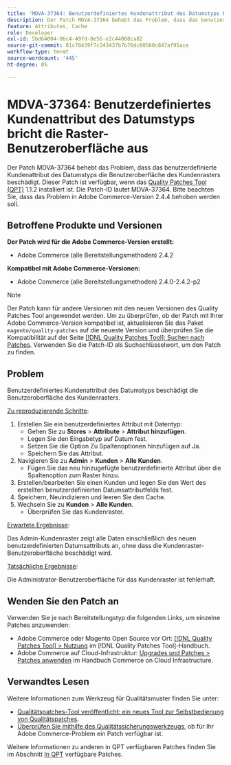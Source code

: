 ```yaml
---
title: 'MDVA-37364: Benutzerdefiniertes Kundenattribut des Datumstyps bricht die Raster-Benutzeroberfläche aus'
description: Der Patch MDVA-37364 behebt das Problem, dass das benutzerdefinierte Kundenattribut des Datumstyps die Benutzeroberfläche des Kundenrasters beschädigt. Dieser Patch ist verfügbar, wenn das [Quality Patches Tool (QPT)](https://experienceleague.adobe.com/en/docs/commerce-knowledge-base/kb/announcements/commerce-announcements/magento-quality-patches-released-new-tool-to-self-serve-quality-patches) 1.1.2 installiert ist. Die Patch-ID lautet MDVA-37364. Bitte beachten Sie, dass das Problem in Adobe Commerce-Version 2.4.4 behoben werden soll.
feature: Attributes, Cache
role: Developer
exl-id: 5bd64004-06c4-49fd-8e56-e2c44008ca82
source-git-commit: 81c78439f7c243437b7b76dc80560c847af95ace
workflow-type: tm+mt
source-wordcount: '445'
ht-degree: 0%

---
```


# MDVA-37364: Benutzerdefiniertes Kundenattribut des Datumstyps bricht die Raster-Benutzeroberfläche aus

Der Patch MDVA-37364 behebt das Problem, dass das benutzerdefinierte Kundenattribut des Datumstyps die Benutzeroberfläche des Kundenrasters beschädigt. Dieser Patch ist verfügbar, wenn das [Quality Patches Tool (QPT)](https://experienceleague.adobe.com/en/docs/commerce-knowledge-base/kb/announcements/commerce-announcements/magento-quality-patches-released-new-tool-to-self-serve-quality-patches) 1.1.2 installiert ist. Die Patch-ID lautet MDVA-37364. Bitte beachten Sie, dass das Problem in Adobe Commerce-Version 2.4.4 behoben werden soll.

## Betroffene Produkte und Versionen

**Der Patch wird für die Adobe Commerce-Version erstellt:**

* Adobe Commerce (alle Bereitstellungsmethoden) 2.4.2

**Kompatibel mit Adobe Commerce-Versionen:**

* Adobe Commerce (alle Bereitstellungsmethoden) 2.4.0-2.4.2-p2

>[!NOTE]
>
>Der Patch kann für andere Versionen mit den neuen Versionen des Quality Patches Tool angewendet werden. Um zu überprüfen, ob der Patch mit Ihrer Adobe Commerce-Version kompatibel ist, aktualisieren Sie das Paket `magento/quality-patches` auf die neueste Version und überprüfen Sie die Kompatibilität auf der Seite [[!DNL Quality Patches Tool]: Suchen nach Patches](https://experienceleague.adobe.com/en/docs/commerce-knowledge-base/kb/announcements/commerce-announcements/magento-quality-patches-released-new-tool-to-self-serve-quality-patches). Verwenden Sie die Patch-ID als Suchschlüsselwort, um den Patch zu finden.

## Problem

Benutzerdefiniertes Kundenattribut des Datumstyps beschädigt die Benutzeroberfläche des Kundenrasters.

<u>Zu reproduzierende Schritte</u>:

1. Erstellen Sie ein benutzerdefiniertes Attribut mit Datentyp:
   * Gehen Sie zu **Stores** > **Attribute** > **Attribut hinzufügen**.
   * Legen Sie den Eingabetyp auf Datum fest.
   * Setzen Sie die Option Zu Spaltenoptionen hinzufügen auf Ja.
   * Speichern Sie das Attribut.
1. Navigieren Sie zu **Admin** > **Kunden** > **Alle Kunden**.
   * Fügen Sie das neu hinzugefügte benutzerdefinierte Attribut über die Spaltenoption zum Raster hinzu.
1. Erstellen/bearbeiten Sie einen Kunden und legen Sie den Wert des erstellten benutzerdefinierten Datumsattributfelds fest.
1. Speichern, Neuindizieren und leeren Sie den Cache.
1. Wechseln Sie zu **Kunden** > **Alle Kunden**.
   * Überprüfen Sie das Kundenraster.

<u>Erwartete Ergebnisse</u>:

Das Admin-Kundenraster zeigt alle Daten einschließlich des neuen benutzerdefinierten Datumsattributs an, ohne dass die Kundenraster-Benutzeroberfläche beschädigt wird.

<u>Tatsächliche Ergebnisse</u>:

Die Administrator-Benutzeroberfläche für das Kundenraster ist fehlerhaft.

## Wenden Sie den Patch an

Verwenden Sie je nach Bereitstellungstyp die folgenden Links, um einzelne Patches anzuwenden:

* Adobe Commerce oder Magento Open Source vor Ort: [[!DNL Quality Patches Tool] > Nutzung](/help/tools/quality-patches-tool/usage.md) im [!DNL Quality Patches Tool]-Handbuch.
* Adobe Commerce auf Cloud-Infrastruktur: [Upgrades und Patches > Patches anwenden](https://experienceleague.adobe.com/docs/commerce-cloud-service/user-guide/develop/upgrade/apply-patches.html) im Handbuch Commerce on Cloud Infrastructure.

## Verwandtes Lesen

Weitere Informationen zum Werkzeug für Qualitätsmuster finden Sie unter:

* [Qualitätspatches-Tool veröffentlicht: ein neues Tool zur Selbstbedienung von Qualitätspatches](https://experienceleague.adobe.com/en/docs/commerce-knowledge-base/kb/announcements/commerce-announcements/magento-quality-patches-released-new-tool-to-self-serve-quality-patches).
* [Überprüfen Sie mithilfe des Qualitätssicherungswerkzeugs](/help/tools/quality-patches-tool/patches-available-in-qpt/check-patch-for-magento-issue-with-magento-quality-patches.md), ob für Ihr Adobe Commerce-Problem ein Patch verfügbar ist.

Weitere Informationen zu anderen in QPT verfügbaren Patches finden Sie im Abschnitt [In QPT](https://support.magento.com/hc/en-us/sections/360010506631-Patches-available-in-MQP-tool-) verfügbare Patches.
